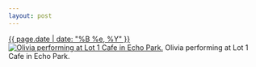 ```yaml
---
layout: post
---
```


<p>
  <time><a href="/288">{{ page.date | date: "%B %e, %Y" }}</a></time>
  <a href="/288"><img src="{{ site.assets_url }}/288-640.jpg" srcset="{{ site.assets_url }}/288-1280.jpg 1280w, {{ site.assets_url }}/288-960.jpg 960w, {{ site.assets_url }}/288-640.jpg 640w, {{ site.assets_url }}/288-320.jpg 320w" sizes="(min-width: 700px) 50vw, calc(100vw - 2rem)" alt="Olivia performing at Lot 1 Cafe in Echo Park." /></a>
  <span>Olivia performing at Lot 1 Cafe in Echo Park.</span>
</p>
